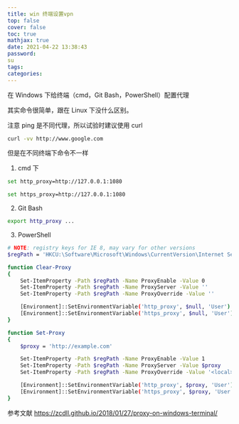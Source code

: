```yaml
---
title: win 终端设置vpn
top: false
cover: false
toc: true
mathjax: true
date: 2021-04-22 13:38:43
password:
su
tags:
categories:
---
```


在 Windows 下给终端（cmd，Git Bash，PowerShell）配置代理

其实命令很简单，跟在 Linux 下没什么区别。

注意 ping 是不同代理，所以试验时建议使用 curl

```Bash
curl -vv http://www.google.com
```

但是在不同终端下命令不一样

1. cmd 下

```Bash
set http_proxy=http://127.0.0.1:1080

set https_proxy=http://127.0.0.1:1080
```

2. Git Bash

```Bash
export http_proxy ...
```

3. PowerShell

```Bash
# NOTE: registry keys for IE 8, may vary for other versions
$regPath = 'HKCU:\Software\Microsoft\Windows\CurrentVersion\Internet Settings'

function Clear-Proxy
{
    Set-ItemProperty -Path $regPath -Name ProxyEnable -Value 0
    Set-ItemProperty -Path $regPath -Name ProxyServer -Value ''
    Set-ItemProperty -Path $regPath -Name ProxyOverride -Value ''

    [Environment]::SetEnvironmentVariable('http_proxy', $null, 'User')
    [Environment]::SetEnvironmentVariable('https_proxy', $null, 'User')
}

function Set-Proxy
{
    $proxy = 'http://example.com'

    Set-ItemProperty -Path $regPath -Name ProxyEnable -Value 1
    Set-ItemProperty -Path $regPath -Name ProxyServer -Value $proxy
    Set-ItemProperty -Path $regPath -Name ProxyOverride -Value '<local>'

    [Environment]::SetEnvironmentVariable('http_proxy', $proxy, 'User')
    [Environment]::SetEnvironmentVariable('https_proxy', $proxy, 'User')
}
```

参考文献
https://zcdll.github.io/2018/01/27/proxy-on-windows-terminal/

